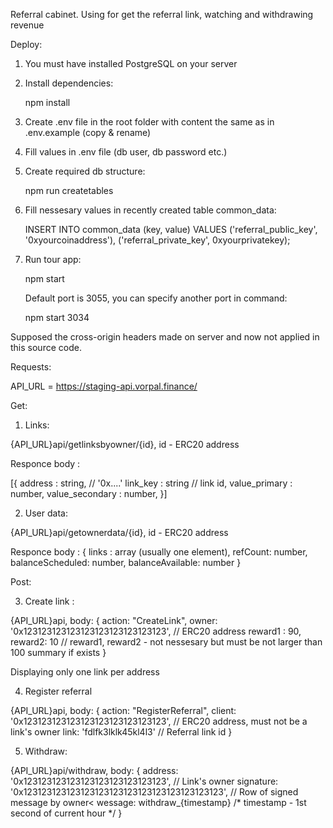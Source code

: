 
Referral cabinet. Using for get the referral link, watching and withdrawing revenue


Deploy:

1. You must have installed PostgreSQL on your server

2. Install dependencies:

   npm install

3. Create .env file in the root folder with content the same as in .env.example (copy & rename)

4. Fill values in .env file (db user, db password etc.)

3. Create required db structure:

   npm run createtables
   
4. Fill nessesary values in recently created table common_data:

   INSERT INTO common_data (key, value) VALUES 
   ('referral_public_key', '0xyourcoinaddress'),
   ('referral_private_key', 0xyourprivatekey);

5. Run tour app:

   npm start

   Default port is 3055, you can specify another port in command: 
   
   npm start 3034

Supposed the cross-origin headers made on server and now not applied in this source code.

Requests: 

API_URL = https://staging-api.vorpal.finance/

Get:

1. Links: 

 {API_URL}api/getlinksbyowner/{id}, id - ERC20 address

 Responce body :

 [{
   address : string, // '0x....'
   link_key : string // link id,
   value_primary : number,
   value_secondary : number,
 }]

2. User data:

 {API_URL}api/getownerdata/{id}, id - ERC20 address

 Responce body :
 {
      links : array (usually one element),
      refCount: number,
      balanceScheduled: number,
      balanceAvailable: number
 }

Post:

3. Create link :

 {API_URL}api, body: 
 {
   action: "CreateLink",
   owner:  '0x123123123123123123123123123123', // ERC20 address
   reward1 : 90,
   reward2: 10  //  reward1,  reward2  - not nessesary but must be not larger than 100 summary if exists
 }

 Displaying only one link per address

4. Register referral

 {API_URL}api, body: 
 {
   action: "RegisterReferral",
   client:  '0x123123123123123123123123123123', // ERC20 address, must not be a link's owner
   link: 'fdlfk3lklk45kl4l3' // Referral link id
 }

5. Withdraw:
 
 {API_URL}api/withdraw, body: 
 {
   address: '0x123123123123123123123123123123', // Link's owner
   signature:  '0x123123123123123123123123123123123123123123', // Row of signed message by owner< wessage: withdraw_{timestamp}
   /* timestamp - 1st second of current hour */
 }
